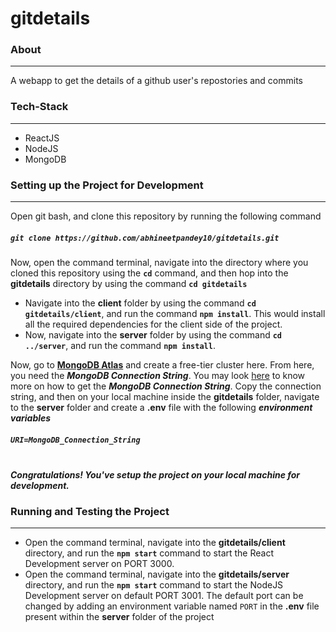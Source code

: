 # gitdetails

### About
***

A webapp to get the details of a github user's repostories and commits

### Tech-Stack
***
* ReactJS
* NodeJS
* MongoDB

### Setting up the Project for Development
***

Open git bash, and clone this repository by running the following command

##### `git clone https://github.com/abhineetpandey10/gitdetails.git`

Now, open the command terminal, navigate into the directory where you cloned this repository using the **`cd`** command, and then hop into the **gitdetails** directory by using the command **`cd gitdetails`**
* Navigate into the **client** folder by using the command **`cd gitdetails/client`**, and run the command **`npm install`**. This would install all the required dependencies for the client side of the project.
* Now, navigate into the **server** folder by using the command **`cd ../server`**, and run the command **`npm install`**. 

Now, go to [**MongoDB Atlas**](https://www.mongodb.com/cloud/atlas) and create a free-tier cluster here. From here, you need the ***MongoDB Connection String***. You may look [here](https://docs.mongodb.com/guides/cloud/connectionstring/) to know more on how to get the ***MongoDB Connection String***. Copy the connection string, and then on your local machine inside the **gitdetails** folder, navigate to the **server** folder and create a
**.env** file with the following ***environment variables***

##### **`URI=MongoDB_Connection_String`**
\
***Congratulations! You've setup the project on your local machine for development.***

### Running and Testing the Project
***
* Open the command terminal, navigate into the **gitdetails/client** directory, and run the **`npm start`** command to start the React Development server on PORT 3000.
* Open the command terminal, navigate into the **gitdetails/server** directory, and run the **`npm start`** command to start the NodeJS Development server on default PORT 3001. The default port can be changed by adding an environment variable named `PORT` in the **.env** file present within the **server** folder of the project
